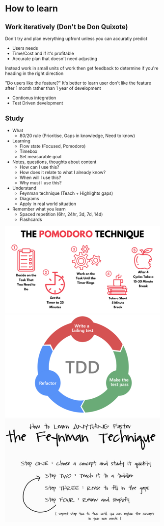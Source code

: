 # How to learn

## Work iteratively (Don't be Don Quixote)

Don't try and plan everything upfront unless you can accuratly predict

* Users needs
* Time/Cost and if it's profitable
* Accurate plan that doesn't need adjusting

Instead work in small units of work then get feedback to determine if you're
heading in the right direction

"Do users like the feature?" It's better to learn user don't like the feature
after 1 month rather than 1 year of development

* Contionus integration
* Test Driven development

## Study

* What
  * 80/20 rule (Prioritise, Gaps in knowledge, Need to know)
* Learning
  * Flow state (Focused, Pomodoro)
  * Timebox
  * Set measurable goal
* Notes, questions, thoughts about content
  * How can I use this?
  * How does it relate to what I already know?
  * When will I use this?
  * Why must I use this?
* Understand
  * Feynman technique (Teach + Highlights gaps)
  * Diagrams
  * Apply in real world situation
* Remember what you learn
  * Spaced repetition (6hr, 24hr, 3d, 7d, 14d)
  * Flashcards

![pomodoro](./resources/pomodoro.png)
![tdd](./resources/tdd.png)
![Feynman](./resources/feynman-technique.jpg)

